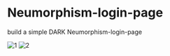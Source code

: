 # Neumorphism-login-page
build a simple DARK Neumorphism-login-page

![1](https://user-images.githubusercontent.com/79241162/135936629-24a71317-03df-43da-84b5-85091fccaaef.png)
![2](https://user-images.githubusercontent.com/79241162/135936651-066d5f8f-be9d-42fe-b203-8f55b99c6450.png)

